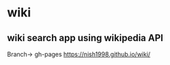 # wiki
wiki search app using wikipedia API
-----------------------------------
Branch-> gh-pages 
https://nish1998.github.io/wiki/
